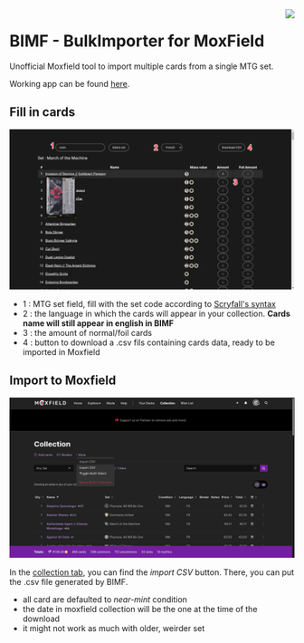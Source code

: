 <img src="public/ratIcon.ico" align="right" style="max-width: 8%" />

# BIMF - BulkImporter for MoxField

Unofficial Moxfield tool to import multiple cards from a single MTG set.

Working app can be found [here](https://vredeza.github.io/bimf/).

## Fill in cards

![BIMF Screenshot](./bimf_screenshot.png)

- 1 : MTG set field, fill with the set code according to [Scryfall's syntax](https://scryfall.com/docs/syntax)
- 2 : the language in which the cards will appear in your collection. **Cards name will still appear in english in BIMF**
- 3 : the amount of normal/foil cards
- 4 : button to download a .csv fils containing cards data, ready to be imported in Moxfield

## Import to Moxfield

![Moxfield Screenshot](./moxfield_screenshot.png)

In the [collection tab](https://www.moxfield.com/collection), you can find the *import CSV* button. There, you can put the .csv file generated by BIMF.

- all card are defaulted to *near-mint* condition
- the date in moxfield collection will be the one at the time of the download
- it might not work as much with older, weirder set